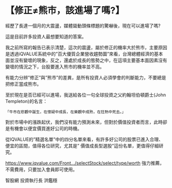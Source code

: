 # 【修正≠熊市，該進場了嗎?】


經歷了長達一個月的大震盪，媒體聳動頭條標題的驚嚇後，現在可以進場了嗎?

這是目前許多投資人最想要知道的答案。

我之前所寫的報告已表示清楚，這次的震盪，屬於修正的機率大於熊市，主要原因是透過iQVALUE系統中的”百大優質企業營收趨勢圖”來看，台灣總體經濟的基本面並沒有變壞的現象，反之，還處於成長的態勢之中，在這項主要基本面因素沒有變壞的情況之下，台股要進入熊市的機率並不高。

有能力分辨”修正”與”熊市”的差異，是所有投資人必須學會的判斷能力，不要總是把修正當成熊市。

至於現在是否已經可以進場，我送給各位一句全球投資之父約翰坦伯頓爵士(John Templeton)的名言：

`「牛市在悲觀中誕生，在懷疑中成長，在樂觀中成熟，在狂熱中死去。」`

對於市場中的漲跌起伏，我們沒有能力預測未來，但對於價值投資者而言，此時卻是有機會以便宜價買進好公司的時機。

從IQVALUE的”精選名單”中的四分名單來看，有許多好公司的股票已進入合理、便宜的區間，值得各位研究，尤其是” 價值成長型選股”這份名單，更值得仔細研究。

https://www.iqvalue.com/Front…/selectStock/select/type/worth
強力推薦，不需費用，只要加入會員即可使用。

智股網 投資執行長
洪鑑穩